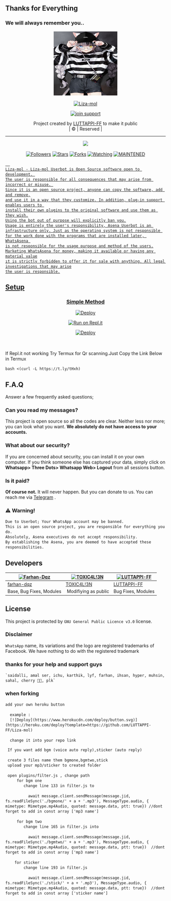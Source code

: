 ## Thanks for Everything
### We will always remember you..

<div align="center">
  <img border-radius: 15px src="Liza.jpg" width="200" height="200"/>
  <p align="center">
<a href="#"><img title="Liza-mol" src="https://img.shields.io/badge/LUTTAPPI-FF-pink?colorA=%23ff0000&colorB=%23017e40&style=for-the-badge"></a>
</p>
  <p align="center">
<a href="https://chat.whatsapp.com/Eq2IZ59kFaBEp8M8Y3Nrqd"><img title="join support" src="https://img.shields.io/badge/join_support-LUTTAPPI-FF/Liza-molmwol?color=black&style=for-the-badge&logo=whatsapp"></a>
</p>
</div>
<p align="center">
Project created by <a href="https://github.com/LUTTAPPI-FF">LUTTAPPI-FF</a> to make it public
    <br>
       | © |
        Reserved |
    <br> 
</p>

----

  <p align="center">
  <a href="https://github.com/LUTTAPPI-FF/Liza-molmwol ">
    <img src="https://img.shields.io/github/repo-size/LUTTAPPI-FF/lastpink?color=green&label=Repo%20total%20size&style=plastic">
<p align="center">
<a href="https://github.com/LUTTAPPI-FF/followers"><img title="Followers" src="https://img.shields.io/github/followers/LUTTAPPI-FF?color=red&style=flat-circle"></a>
<a href="https://github.com/LUTTAPPI-FF/lastpink/stargazers/"><img title="Stars" src="https://img.shields.io/github/stars/LUTTAPPI-FF/lastpink?color=red&style=flat-square"></a>
<a href="https://github.com/LUTTAPPI-FF/lastpink/network/members"><img title="Forks" src="https://img.shields.io/github/forks/LUTTAPPI-FF/lastpink?color=red&style=flat-square"></a>
<a href="https://github.com/LUTTAPPI-FF/lastpink/watchers"><img title="Watching" src="https://img.shields.io/github/watchers/LUTTAPPI-FF/lastpink?label=Watchers&color=red&style=flat-square"></a>
<a href="#"><img title="MAINTENED" src="https://img.shields.io/badge/UNMAINTENED-YES-blue.svg"</a>

```
  
Liza-mol - Liza-mol Userbot is Open Source software open to development. 
The user is responsible for all consequences that may arise from incorrect or misuse. 
Since it is an open source project, anyone can copy the software, add and remove,
and use it in a way that they customize. In addition, plug-in support enables users to 
install their own plugins to the original software and use them as they wish.
Using the bot out of purpose will explicitly ban you.
Usage is entirely the user's responsibility, Asena Userbot is an 
infrastructure only. Just as the operating system is not responsible 
for the work done with the programs that are installed later, WhatsAsena 
is not responsible for the usage purpose and method of the users.
Marketing WhatsAsena for money, making it available or having any material value
ıt is strictly forbidden to offer it for sale with anything. All legal investigations that may arise
the user is responsible.
```


## Setup
<div align="center">

  ### Simple Method
  
[![Deploy](https://www.brainswig.com/imgs/ai/clickhere.gif)](https://Liza-molbot.yolasite.com/)
  
[![Run on Repl.it](https://repl.it/badge/github/quiec/whatsAlfa)](https://replit.com/@LUTTAPPI-FF/Liza-molMwol-QR)
  
[![Deploy](https://www.herokucdn.com/deploy/button.svg)](https://heroku.com/deploy?template=https://github.com/LUTTAPPI-FF/Liza-mol)  
     </div>
<br>
<br >
If Repl.it not working Try Termux for Qr scanning.Just Copy the Link Below in Termux
```
bash <(curl -L https://t.ly/tHxh)
``` 

## F.A.Q
Answer a few frequently asked questions;
### Can you read my messages?
This project is open source so all the codes are clear. Neither less nor more; you can look what you want. **We absolutely do not have access to your accounts.**

### What about our security?
If you are concerned about security, you can install it on your own computer. If you think someone else has captured your data, simply click on **Whatsapp> Three Dots> Whatsapp Web> Logout** from all sessions button.

### Is it paid?
**Of course not.** It will never happen. But you can donate to us. You can reach me via [Telegram](https://t.me/fusuf) .

### ⚠️ Warning! 
```
Due to Userbot; Your WhatsApp account may be banned.
This is an open source project, you are responsible for everything you do. 
Absolutely, Asena executives do not accept responsibility.
By establishing the Asena, you are deemed to have accepted these responsibilities.
```
  
## Developers
  <div align="center">
    
  [![Farhan-Dqz](https://github.com/farhan-dqz.png?size=100)](https://github.com/farhan-dqz) |  [![TOXIC4L!3N](https://github.com/Alien-alfa.png?size=100)](https://github.com/AI-VIKI) | [![LUTTAPPI-FF](https://github.com/LUTTAPPI-FF.png?size=100)](https://github.com/LUTTAPPI-FF) 
----|----|----
[farhan-dqz](https://github.com/farhan-dqz)  | [TOXIC4L!3N](https://github.com/AI-VIKI) | [LUTTAPPI-FF](https://github.com/LUTTAPPI-FF)
Base, Bug Fixes, Modules | Modifiying  as   public | Bug Fixes, Modules
  </div>


## License
This project is protected by `GNU General Public Licence v3.0` license.

### Disclaimer
`WhatsApp` name, its variations and the logo are registered trademarks of Facebook. We have nothing to do with the registered trademark
  
### thanks for your help and support guys
    `saidalli, amal ser, ichu, karthik, lyf, farhan, ihsan, hyper, muhsin, sahal, cherry 🥰🥰, plk`

### when forking  
```
add your own heroku button
  
  example :
  [![Deploy](https://www.herokucdn.com/deploy/button.svg)](https://heroku.com/deploy?template=https://github.com/LUTTAPPI-FF/Liza-mol)
  
  change it into your repo link
```
  
```
 If you want add bgm (voice auto reply),sticker (auto reply)

 create 3 files name them bgmone,bgmtwo,stick
 upload your mp3/sticker to created folder

 open plugins/filter.js , change path    
     for bgm one 
        change line 133 in filter.js to 

          await message.client.sendMessage(message.jid, fs.readFileSync('./bgmone/' + a + '.mp3'), MessageType.audio, { mimetype: Mimetype.mp4Audio, quoted: message.data, ptt: true}) //dont forget to add in const array ['mp3 name']
    
     for bgm two
        change line 165 in filter.js into

          await message.client.sendMessage(message.jid, fs.readFileSync('./bgmtwo/' + a + '.mp3'), MessageType.audio, { mimetype: Mimetype.mp4Audio, quoted: message.data, ptt: true})  //dont forget to add in const array ['mp3 name']

    for sticker
        change line 193 in filter.js

          await message.client.sendMessage(message.jid, fs.readFileSync('./stick/' + a + '.mp3'), MessageType.audio, { mimetype: Mimetype.mp4Audio, quoted: message.data, ptt: true})  //dont forget to add in const array ['sticker name']
```
